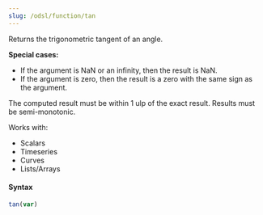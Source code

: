 ```yaml
---
slug: /odsl/function/tan
---
```

Returns the trigonometric tangent of an angle. 

**Special cases:**
* If the argument is NaN or an infinity, then the result is NaN.
* If the argument is zero, then the result is a zero with the same sign as the argument.

The computed result must be within 1 ulp of the exact result. Results must be semi-monotonic.

Works with:
* Scalars
* Timeseries
* Curves
* Lists/Arrays

#### Syntax
```js
tan(var)
```
